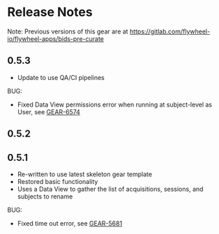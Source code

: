 # Release Notes

Note: Previous versions of this gear are at https://gitlab.com/flywheel-io/flywheel-apps/bids-pre-curate

## 0.5.3

* Update to use QA/CI pipelines

BUG:

* Fixed Data View permissions error when running at subject-level as User, 
see [GEAR-6574](https://flywheelio.atlassian.net/browse/GEAR-6574)

## 0.5.2

## 0.5.1

* Re-written to use latest skeleton gear template
* Restored basic functionality 
* Uses a Data View to gather the list of acquisitions, sessions, and subjects to rename

BUG:

* Fixed time out error, see [GEAR-5681](https://flywheelio.atlassian.net/browse/GEAR-5681)